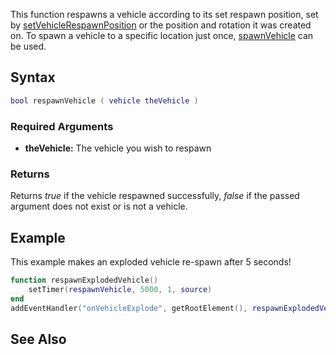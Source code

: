 This function respawns a vehicle according to its set respawn position, set by [setVehicleRespawnPosition](/docs/setvehiclerespawnposition.md "wikilink") or the position and rotation it was created on. To spawn a vehicle to a specific location just once, [spawnVehicle](/spawnVehicle.md "wikilink") can be used.

Syntax
------

``` lua
bool respawnVehicle ( vehicle theVehicle )
```

### Required Arguments

-   **theVehicle:** The vehicle you wish to respawn

### Returns

Returns *true* if the vehicle respawned successfully, *false* if the passed argument does not exist or is not a vehicle.

Example
-------

This example makes an exploded vehicle re-spawn after 5 seconds!

``` lua
function respawnExplodedVehicle()
    setTimer(respawnVehicle, 5000, 1, source)
end
addEventHandler("onVehicleExplode", getRootElement(), respawnExplodedVehicle)
```

See Also
--------
